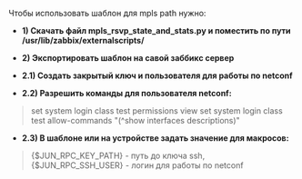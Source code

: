 Чтобы использовать шаблон для mpls path нужно: 
* **1) Скачать файл mpls_rsvp_state_and_stats.py и поместить по пути /usr/lib/zabbix/externalscripts/**
* **2) Экспортировать шаблон на савой заббикс сервер**
* **2.1) Создать закрытый ключ и пользователя для работы по netconf**

* **2.2) Разрешить команды для пользователя netconf:**
> set system login class test permissions view
> set system login class test allow-commands "(^show interfaces descriptions)"

 * **2.3) В шаблоне или на устройстве задать значение для макросов:**
> {$JUN_RPC_KEY_PATH} - путь до ключа ssh, 
> {$JUN_RPC_SSH_USER} - логин для работы по netconf
 
